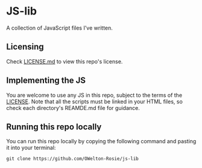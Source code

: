 # JS-lib
A collection of JavaScript files I've written.

## Licensing
Check <a href="https://github.com/OWelton-Rosie/JS-lib/blob/main/LICENSE">LICENSE.md</a> to view this repo's license.

## Implementing the JS
You are welcome to use any JS in this repo, subject to the terms of the <a href="https://github.com/OWelton-Rosie/JS-lib/blob/main/LICENSE">LICENSE</a>. Note that all the scripts must be linked in your HTML files, so check each directory's REAMDE.md file for guidance. 

## Running this repo locally
You can run this repo locally by copying the following command and pasting it into your terminal:

```
git clone https://github.com/OWelton-Rosie/js-lib
```

